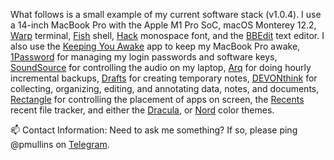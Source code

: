 What follows is a small example of my current software stack (v1.0.4). I use a 14-inch MacBook Pro with the Apple M1 Pro SoC, macOS 
Monterey 12.2, [Warp](https://www.warp.dev/) terminal, [Fish](https://github.com/fish-shell/fish-shell) shell, 
[Hack](https://sourcefoundry.org/hack/) monospace font, and the [BBEdit](https://www.barebones.com/products/bbedit/) text editor. I 
also use the [Keeping You Awake](https://github.com/newmarcel/KeepingYouAwake) app to keep my MacBook Pro awake, [1Password](https://1password.com/) for
managing my login passwords and software keys, [SoundSource](https://rogueamoeba.com/soundsource/) for controlling the audio on my 
laptop, [Arq](https://www.arqbackup.com/) for doing hourly incremental backups, [Drafts](https://getdrafts.com/) for creating 
temporary notes, [DEVONthink](https://www.devontechnologies.com/apps/devonthink) for collecting, organizing, editing, and annotating data, 
notes, and documents, [Rectangle](https://github.com/rxhanson/Rectangle) for controlling the placement of apps on screen, the 
[Recents](https://recentsapp.com/) recent file tracker, and either the [Dracula](https://draculatheme.com/), or 
[Nord](https://www.nordtheme.com/) color themes. 

📫 Contact Information: Need to ask me something? If so, please ping @pmullins on [Telegram](https://telegram.org/).

